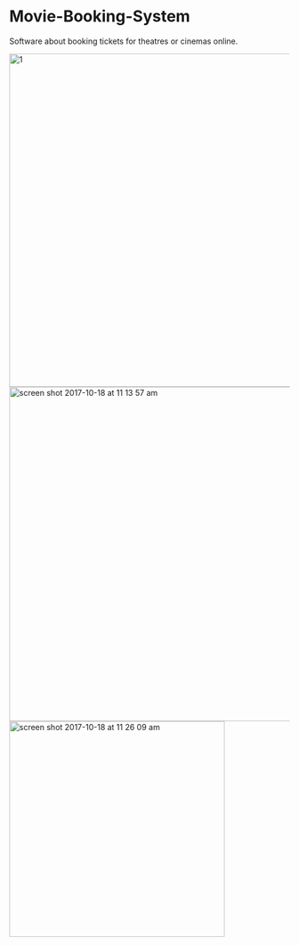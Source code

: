 # Movie-Booking-System
Software about booking tickets for theatres or cinemas online.

<img width="598" alt="1" src="https://user-images.githubusercontent.com/16197563/31713448-f46d8cd6-b406-11e7-995d-bd8004a9cbb6.png">

<img width="600" alt="screen shot 2017-10-18 at 11 13 57 am" src="https://user-images.githubusercontent.com/16197563/31713545-41c7aef8-b407-11e7-803e-cbd6cb4f2fb1.png">

<img width="387" alt="screen shot 2017-10-18 at 11 26 09 am" src="https://user-images.githubusercontent.com/16197563/31713546-4348b0e2-b407-11e7-8a0d-e1146790dc48.png">
